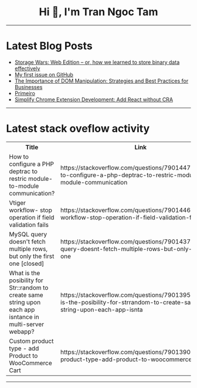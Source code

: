 <h1 align="center">Hi 👋, I'm Tran Ngoc Tam</h1>

---

# Latest Blog Posts 
<!-- BLOG-POST-LIST:START -->
- [Storage Wars: Web Edition – or, how we learned to store binary data effectively](https://dev.to/scanbot-sdk/storage-wars-web-edition-or-how-we-learned-to-store-binary-data-effectively-1f7c)
- [My first issue on GitHub](https://dev.to/gaurav-webdev/my-first-issue-on-github-h9f)
- [The Importance of DOM Manipulation: Strategies and Best Practices for Businesses](https://dev.to/keploy/the-importance-of-dom-manipulation-strategies-and-best-practices-for-businesses-3no6)
- [Primeiro](https://dev.to/naotemerro/primeiro-31bo)
- [Simplify Chrome Extension Development: Add React without CRA](https://dev.to/k_ivanow/simplify-chrome-extension-development-add-react-without-cra-5h4c)
<!-- BLOG-POST-LIST:END -->

---

# Latest stack oveflow activity
<table>
  <tr><th>Title</th><th>Link</th></tr>
  <!-- STACKOVERFLOW:START --><tr><td>How to configure a PHP deptrac to restric module-to-module communication?</td><td>https://stackoverflow.com/questions/79014478/how-to-configure-a-php-deptrac-to-restric-module-to-module-communication</td></tr><tr><td>Vtiger workflow- stop operation if field validation fails</td><td>https://stackoverflow.com/questions/79014463/vtiger-workflow-stop-operation-if-field-validation-fails</td></tr><tr><td>MySQL query doesn&#39;t fetch multiple rows, but only the first one [closed]</td><td>https://stackoverflow.com/questions/79014371/mysql-query-doesnt-fetch-multiple-rows-but-only-the-first-one</td></tr><tr><td>What is the posibility for Str::random to create same string upon each app isntance in multi-server webapp?</td><td>https://stackoverflow.com/questions/79013955/what-is-the-posibility-for-strrandom-to-create-same-string-upon-each-app-isnta</td></tr><tr><td>Custom product type - add Product to WooCommerce Cart</td><td>https://stackoverflow.com/questions/79013907/custom-product-type-add-product-to-woocommerce-cart</td></tr><!-- STACKOVERFLOW:END -->
</table>

---


